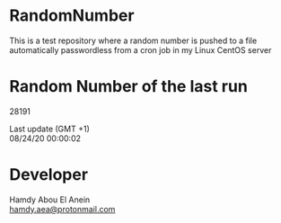 # RandomNumber    
This is a test repository where a random number is pushed to a file automatically passwordless from a cron job in my Linux CentOS server    
# Random Number of the last run   
28191
      
Last update (GMT +1)    
08/24/20 00:00:02
# Developer    
Hamdy Abou El Anein   
hamdy.aea@protonmail.com
